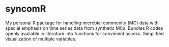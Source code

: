 # syncomR
My personal R package for handling microbial community (MC) data with special emphasis on time series data from synthetic MCs. Bundles R codes openly available in literature into functions for convinient access. Simplified visualization of multiple variables.
